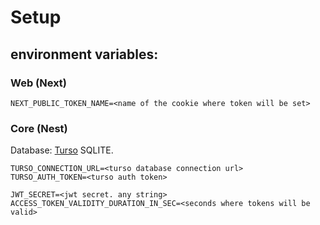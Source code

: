 # Setup

## environment variables:
### Web (Next)
```
NEXT_PUBLIC_TOKEN_NAME=<name of the cookie where token will be set>
```

### Core (Nest)
Database: [Turso](https://docs.turso.tech/introduction) SQLITE.
```
TURSO_CONNECTION_URL=<turso database connection url>
TURSO_AUTH_TOKEN=<turso auth token>

JWT_SECRET=<jwt secret. any string>
ACCESS_TOKEN_VALIDITY_DURATION_IN_SEC=<seconds where tokens will be valid>
```
